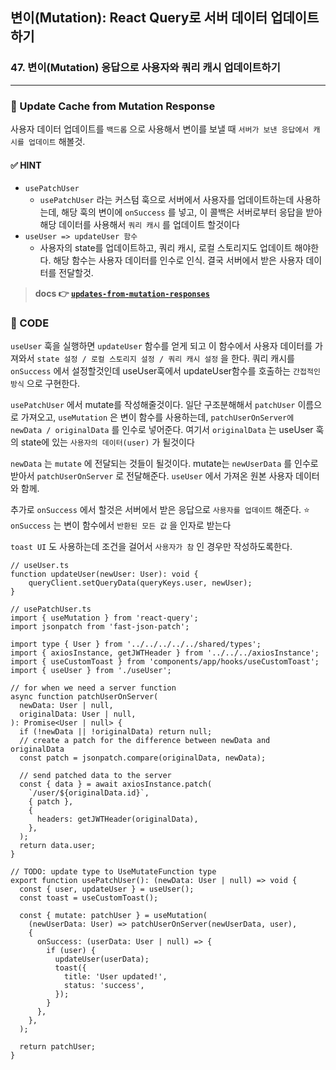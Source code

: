 ## 변이(Mutation): React Query로 서버 데이터 업데이트하기
### 47. 변이(Mutation) 응답으로 사용자와 쿼리 캐시 업데이트하기
<hr>

### 📌 Update Cache from Mutation Response

사용자 데이터 업데이트를 `백드롭` 으로 사용해서 변이를 보낼 때 `서버가 보낸 응답에서 캐시를 업데이트` 해볼것.

#### ✅ HINT
- `usePatchUser`
  - `usePatchUser` 라는 커스텀 훅으로 서버에서 사용자를 업데이트하는데 사용하는데, 해당 훅의 변이에 `onSuccess` 를 넣고, 이 콜백은 서버로부터 응답을 받아 해당 데이터를 사용해서 `쿼리 캐시`  를 업데이트 할것이다
- `useUser => updateUser 함수`
  - 사용자의 state를 업데이트하고, 쿼리 캐시, 로컬 스토리지도 업데이트 해야한다. 해당 함수는 사용자 데이터를 인수로 인식. 결국 서버에서 받은 사용자 데이터를 전달할것.

> **docs 👉 [`updates-from-mutation-responses`]**

### 📌 CODE

`useUser` 훅을 실행하면 `updateUser` 함수를 얻게 되고 이 함수에서 사용자 데이터를 가져와서 `state 설정 / 로컬 스토리지 설정 / 쿼리 캐시 설정` 을 한다. 쿼리 캐시를 `onSuccess` 에서 설정할것인데 useUser훅에서 updateUser함수를 호출하는 `간접적인 방식` 으로 구현한다.

`usePatchUser` 에서 mutate를 작성해줄것이다. 일단 구조분해해서 `patchUser` 이름으로 가져오고, 
`useMutation` 은 변이 함수를 사용하는데, `patchUserOnServer에 newData / originalData` 를 인수로 넣어준다. 여기서 `originalData` 는 useUser 훅의 state에 있는 `사용자의 데이터(user)` 가 될것이다

`newData` 는 `mutate` 에 전달되는 것들이 될것이다. 
mutate는 `newUserData` 를 인수로 받아서 `patchUserOnServer` 로 전달해준다. `useUser` 에서 가져온 원본 사용자 데이터와 함께.

추가로 `onSuccess` 에서 할것은 서버에서 받은 응답으로 `사용자를 업데이트` 해준다.
⭐️ `onSuccess` 는 변이 함수에서 `반환된 모든 값` 을 인자로 받는다

`toast UI` 도 사용하는데 조건을 걸어서 `사용자가 참` 인 경우만 작성하도록한다.

```tsx
// useUser.ts
function updateUser(newUser: User): void {
    queryClient.setQueryData(queryKeys.user, newUser);
}

// usePatchUser.ts
import { useMutation } from 'react-query';
import jsonpatch from 'fast-json-patch';

import type { User } from '../../../../../shared/types';
import { axiosInstance, getJWTHeader } from '../../../axiosInstance';
import { useCustomToast } from 'components/app/hooks/useCustomToast';
import { useUser } from './useUser';

// for when we need a server function
async function patchUserOnServer(
  newData: User | null,
  originalData: User | null,
): Promise<User | null> {
  if (!newData || !originalData) return null;
  // create a patch for the difference between newData and originalData
  const patch = jsonpatch.compare(originalData, newData);

  // send patched data to the server
  const { data } = await axiosInstance.patch(
    `/user/${originalData.id}`,
    { patch },
    {
      headers: getJWTHeader(originalData),
    },
  );
  return data.user;
}

// TODO: update type to UseMutateFunction type
export function usePatchUser(): (newData: User | null) => void {
  const { user, updateUser } = useUser();
  const toast = useCustomToast();

  const { mutate: patchUser } = useMutation(
    (newUserData: User) => patchUserOnServer(newUserData, user),
    {
      onSuccess: (userData: User | null) => {
        if (user) {
          updateUser(userData);
          toast({
            title: 'User updated!',
            status: 'success',
          });
        }
      },
    },
  );

  return patchUser;
}
```


[`updates-from-mutation-responses`]: https://tanstack.com/query/latest/docs/react/guides/updates-from-mutation-responses?from=reactQueryV3&original=https%3A%2F%2Ftanstack.com%2Fquery%2Fv3%2Fdocs%2Fguides%2Fupdates-from-mutation-responses